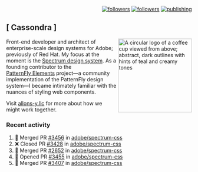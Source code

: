 <p align="right"><a rel="me" href="https://front-end.social/@castastrophe">
    <img alt="followers" title="Follow me on Mastodon" src="https://img.shields.io/mastodon/follow/109297102751309835?domain=https%3A%2F%2Ffront-end.social&label=Follow&logo=mastodon&logoColor=white&style=for-the-badge&labelColor=008080&color=006969"/></a>
  <a href="https://codepen.io/castastrophe/">
    <img alt="followers" title="Follow me on CodePen" src="https://img.shields.io/badge/23-1?color=640464&labelColor=7c007c&style=for-the-badge&logo=codepen&label=Follow"/></a>
<a href="https://castastrophe.medium.com/">
    <img alt="publishing" title="View articles on Medium" src="https://img.shields.io/badge/107-1?color=666&labelColor=444&label=subscribe&logo=medium&logoColor=white&style=for-the-badge"/></a>
</p>

## [&nbsp;Cassondra&nbsp;]

<img align="right" src="https://github-production-user-asset-6210df.s3.amazonaws.com/1840295/253016758-ba468774-1cd3-42c2-8f43-947b5eeb5edf.png" height="200" alt="A circular logo of a coffee cup viewed from above; abstract, dark outlines with hints of teal and creamy tones">

Front-end developer and architect of enterprise-scale design systems for Adobe; previously of Red Hat. My focus at the moment is the [Spectrum design system](https://github.com/adobe/spectrum-css). As a founding contributor to the [PatternFly&nbsp;Elements](https://github.com/patternfly/patternfly-elements) project&mdash;a community implementation of the PatternFly design system&mdash;I became intimately familiar with the nuances of styling web components.

Visit [allons-y.llc](http://allons-y.llc/) for more about how we might work together.

### Recent activity

<!--START_SECTION:activity-->
1. 🎉 Merged PR [#3456](https://github.com/adobe/spectrum-css/pull/3456) in [adobe/spectrum-css](https://github.com/adobe/spectrum-css)
2. ❌ Closed PR [#3428](https://github.com/adobe/spectrum-css/pull/3428) in [adobe/spectrum-css](https://github.com/adobe/spectrum-css)
3. 🎉 Merged PR [#2652](https://github.com/adobe/spectrum-css/pull/2652) in [adobe/spectrum-css](https://github.com/adobe/spectrum-css)
4. 💪 Opened PR [#3455](https://github.com/adobe/spectrum-css/pull/3455) in [adobe/spectrum-css](https://github.com/adobe/spectrum-css)
5. 🎉 Merged PR [#3407](https://github.com/adobe/spectrum-css/pull/3407) in [adobe/spectrum-css](https://github.com/adobe/spectrum-css)
<!--END_SECTION:activity-->
